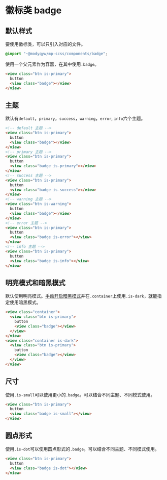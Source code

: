 # 徽标类 badge

## 默认样式

要使用徽标类，可以只引入对应的文件。

```scss
@import "~@modyqyw/mp-scss/components/badge";
```

使用一个父元素作为容器，在其中使用`.badge`。

```html
<view class="btn is-primary">
  button
  <view class="badge"></view>
</view>
```

## 主题

默认有`default`，`primary`，`success`，`warning`，`error`, `info`六个主题。

```html
<!-- default 主题 -->
<view class="btn is-primary">
  button
  <view class="badge"></view>
</view>
<!-- primary 主题 -->
<view class="btn is-primary">
  button
  <view class="badge is-primary"></view>
</view>
<!-- success 主题 -->
<view class="btn is-primary">
  button
  <view class="badge is-success"></view>
</view>
<!-- warning 主题 -->
<view class="btn is-warning">
  button
  <view class="badge"></view>
</view>
<!-- error 主题 -->
<view class="btn is-primary">
  button
  <view class="badge is-error"></view>
</view>
<!-- info 主题 -->
<view class="btn is-primary">
  button
  <view class="badge is-info"></view>
</view>
```

## 明亮模式和暗黑模式

默认使用明亮模式。[手动开启暗黑模式](../advance/README.md#明亮模式和暗黑模式)并在`.container`上使用`.is-dark`，就能指定使用暗黑模式。

```html
<view class="container">
  <view class="btn is-primary">
    button
    <view class="badge"></view>
  </view>
</view>
<view class="container is-dark">
  <view class="btn is-primary">
    button
    <view class="badge"></view>
  </view>
</view>
```

## 尺寸

使用`.is-small`可以使用更小的`.badge`。可以结合不同主题、不同模式使用。

```html
<view class="btn is-primary">
  button
  <view class="badge is-small"></view>
</view>
```

## 圆点形式

使用`.is-dot`可以使用圆点形式的`.badge`。可以结合不同主题、不同模式使用。

```html
<view class="btn is-primary">
  button
  <view class="badge is-dot"></view>
</view>
```

